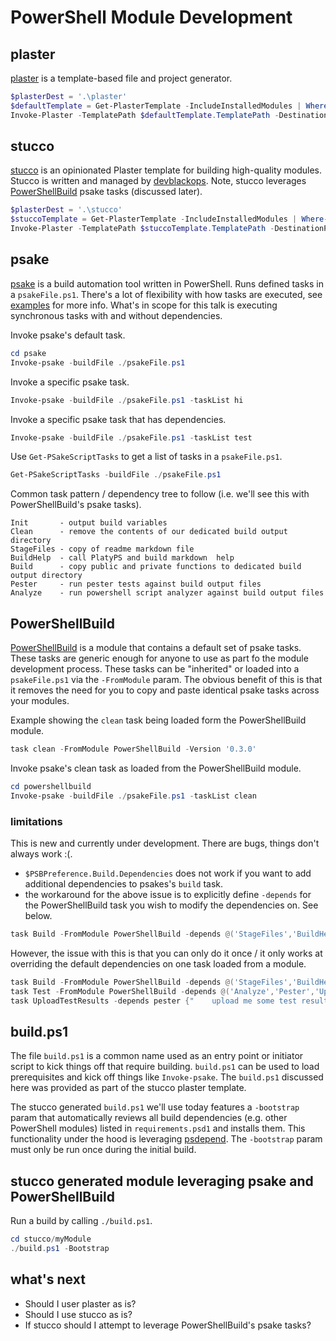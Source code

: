 # PowerShell Module Development

## plaster

[plaster](https://github.com/PowerShell/Plaster) is a template-based file and project generator.
```powershell
$plasterDest = '.\plaster'
$defaultTemplate = Get-PlasterTemplate -IncludeInstalledModules | Where-Object Title -eq 'New PowerShell Manifest Module'
Invoke-Plaster -TemplatePath $defaultTemplate.TemplatePath -DestinationPath $plasterDest/myModule  -Verbose
```

## stucco

[stucco](https://github.com/devblackops/Stucco) is an opinionated Plaster template for building high-quality modules. Stucco is written and managed by [devblackops](https://twitter.com/devblackops). Note, stucco leverages [PowerShellBuild](https://github.com/psake/PowerShellBuild) psake tasks (discussed later).

```powershell
$plasterDest = '.\stucco'
$stuccoTemplate = Get-PlasterTemplate -IncludeInstalledModules | Where-Object TemplatePath -Match 'Stucco'
Invoke-Plaster -TemplatePath $stuccoTemplate.TemplatePath -DestinationPath $plasterDest/myModule
```

## psake

[psake](https://github.com/psake/psake) is a build automation tool written in PowerShell. Runs defined tasks in a `psakeFile.ps1`. There's a lot of flexibility with how tasks are executed, see [examples](https://github.com/psake/psake/tree/master/examples) for more info. What's in scope for this talk is executing synchronous tasks with and without dependencies.

Invoke psake's default task.

```powershell
cd psake
Invoke-psake -buildFile ./psakeFile.ps1
```

Invoke a specific psake task.

```powershell
Invoke-psake -buildFile ./psakeFile.ps1 -taskList hi
```

Invoke a specific psake task that has dependencies.

```powershell
Invoke-psake -buildFile ./psakeFile.ps1 -taskList test
```

Use `Get-PSakeScriptTasks` to get a list of tasks in a `psakeFile.ps1`.

```powershell
Get-PSakeScriptTasks -buildFile ./psakeFile.ps1
```

Common task pattern / dependency tree to follow (i.e. we'll see this with PowerShellBuild's psake tasks).

```plaintext
Init       - output build variables
Clean      - remove the contents of our dedicated build output directory
StageFiles - copy of readme markdown file
BuildHelp  - call PlatyPS and build markdown  help
Build      - copy public and private functions to dedicated build output directory
Pester     - run pester tests against build output files
Analyze    - run powershell script analyzer against build output files
```

## PowerShellBuild

[PowerShellBuild](https://github.com/psake/PowerShellBuild) is a module that contains a default set of psake tasks. These tasks are generic enough for anyone to use as part fo the module development process. These tasks can be "inherited" or loaded into a `psakeFile.ps1` via the `-FromModule` param. The obvious benefit of this is that it removes the need for you to copy and paste identical psake tasks across your modules.

Example showing the `clean` task being loaded form the PowerShellBuild module.

```powershell
task clean -FromModule PowerShellBuild -Version '0.3.0'
```

Invoke psake's clean task as loaded from the PowerShellBuild module.

```powershell
cd powershellbuild
Invoke-psake -buildFile ./psakeFile.ps1 -taskList clean
```

### limitations

This is new and currently under development. There are bugs, things don't always work :(.

- `$PSBPreference.Build.Dependencies` does not work if you want to add additional dependencies to psakes's `build` task.
- the workaround for the above issue is to explicitly define `-depends` for the PowerShellBuild task you wish to modify the dependencies on. See below.

```powershell
task Build -FromModule PowerShellBuild -depends @('StageFiles','BuildHelp','myCustomBuildTask')
```

However, the issue with this is that you can only do it once / it only works at overriding the default dependencies on one task loaded from a module.

```powershell
task Build -FromModule PowerShellBuild -depends @('StageFiles','BuildHelp','myCustomBuildTask')
task Test -FromModule PowerShellBuild -depends @('Analyze','Pester','UploadTestResults')
task UploadTestResults -depends pester {"    upload me some test results"}
```

## build.ps1

The file `build.ps1` is a common name used as an entry point or initiator script to kick things off that require building. `build.ps1` can be used to load prerequisites and kick off things like `Invoke-psake`. The `build.ps1` discussed here was provided as part of the stucco plaster template.

The stucco generated `build.ps1` we'll use today features a `-bootstrap` param that automatically reviews all build dependencies (e.g. other PowerShell modules) listed in `requirements.psd1` and installs them. This functionality under the hood is leveraging [psdepend](https://github.com/RamblingCookieMonster/PSDepend). The `-bootstrap` param must only be run once during the initial build.

## stucco generated module leveraging psake and PowerShellBuild

Run a build by calling `./build.ps1`.

```powershell
cd stucco/myModule
./build.ps1 -Bootstrap
```

## what's next

- Should I user plaster as is?
- Should I use stucco as is?
- If stucco should I attempt to leverage PowerShellBuild's psake tasks?
